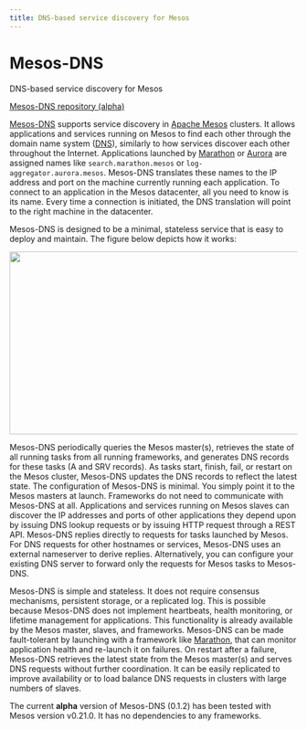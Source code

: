 ```yaml
---
title: DNS-based service discovery for Mesos
---
```


<div class="jumbotron text-center">
  <h1>Mesos-DNS</h1>
  <p class="lead">
    DNS-based service discovery for Mesos
  </p>
  <p>
    <a href="https://github.com/mesosphere/mesos-dns"
        class="btn btn-lg btn-primary">
      Mesos-DNS repository (alpha)
    </a>
  </p>
<!--  <a class="btn btn-link"
      href="http://downloads.mesosphere.com/mesos-dns/v0.1.0/mesos-dns-0.1.0.tgz.sha256">
    v0.1.0 SHA-256 Checksum
  </a> &middot;
  <a class="btn btn-link"
      href="https://github.com/mesosphere/mesos-dns/releases/tag/v0.1.0">
    v0.1.0 Release Notes
  </a>
-->
</div>


[Mesos-DNS](https://github.com/mesosphere/mesos-dns) supports service discovery in [Apache Mesos](http://mesos.apache.org/) clusters. It allows applications and services running on Mesos to find each other through the domain name system ([DNS](http://en.wikipedia.org/wiki/Domain_Name_System)), similarly to how services discover each other throughout the Internet. Applications launched by [Marathon](https://github.com/mesosphere/marathon) or [Aurora](http://aurora.incubator.apache.org/) are assigned names like `search.marathon.mesos` or `log-aggregator.aurora.mesos`. Mesos-DNS translates these names to the IP address and port on the machine currently running each application. To connect to an application in the Mesos datacenter, all you need to know is its name. Every time a connection is initiated, the DNS translation will point to the right machine in the datacenter. 


Mesos-DNS is designed to be a minimal, stateless service that is easy to deploy and maintain. The figure below depicts how it works:

<p class="text-center">
  <img src="{{ site.baseurl}}/img/architecture.png" width="610" height="320" alt="">
</p>

Mesos-DNS periodically queries the Mesos master(s), retrieves the state of all running tasks from all running frameworks, and generates DNS records for these tasks (A and SRV records). As tasks start, finish, fail, or restart on the Mesos cluster, Mesos-DNS updates the DNS records to reflect the latest state. The configuration of Mesos-DNS is minimal. You simply point it to the Mesos masters at launch. Frameworks do not need to communicate with Mesos-DNS at all. Applications and services running on Mesos slaves can discover the IP addresses and ports of other applications they depend upon by issuing DNS lookup requests or by issuing HTTP request through a REST API. Mesos-DNS replies directly to requests for tasks launched by Mesos. For DNS requests for other hostnames or services, Mesos-DNS uses an external nameserver to derive replies. Alternatively, you can configure your existing DNS server to forward only the requests for Mesos tasks to Mesos-DNS. 

Mesos-DNS is simple and stateless. It does not require consensus mechanisms, persistent storage, or a replicated log. This is possible because Mesos-DNS does not implement heartbeats, health monitoring, or lifetime management for applications. This functionality is already available by the Mesos master, slaves, and frameworks. Mesos-DNS can be made fault-tolerant by launching with a framework like [Marathon](https://github.com/mesosphere/marathon), that can monitor application health and re-launch it on failures. On restart after a failure, Mesos-DNS retrieves the latest state from the Mesos master(s) and serves DNS requests without further coordination. It can be easily replicated to improve availability or to load balance DNS requests in clusters with large numbers of slaves. 

The current **alpha** version of Mesos-DNS (0.1.2) has been tested with Mesos version v0.21.0. It has no dependencies to any frameworks. 


